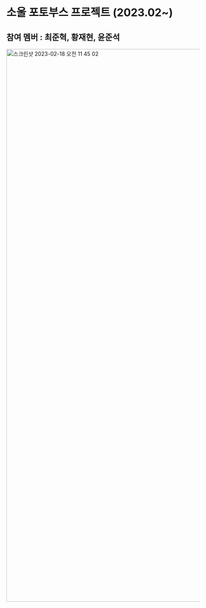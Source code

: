 # 소울 포토부스 프로젝트 (2023.02~)
## 참여 멤버 : 최준혁, 황재현, 윤준석

<img width="1440" alt="스크린샷 2023-02-18 오전 11 45 02" src="https://user-images.githubusercontent.com/83647215/219827702-d091d2f2-0aa0-4aaa-9d2e-a2b862136e61.png">

